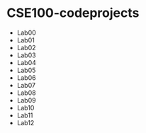 # CSE100-codeprojects
- Lab00
- Lab01
- Lab02
- Lab03
- Lab04
- Lab05
- Lab06
- Lab07
- Lab08
- Lab09
- Lab10
- Lab11
- Lab12
